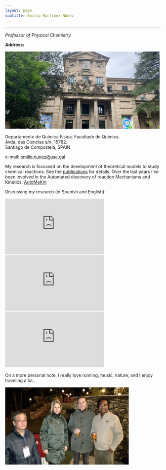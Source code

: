 ```yaml
---
layout: page
subtitle: Emilio Martínez-Núñez
---
```


****
_Professor of Physical Chemistry_

**Address:** 

<p align="left">
   <img src="https://raw.githubusercontent.com/emartineznunez/emartineznunez.github.io/master/assets/img/facultade.jpg" alt="alt text" width="500" height="250">
</p>


Departamento de Química Física. Facultade de Química.   
Avda. das Ciencias s/n, 15782.    
Santiago de Compostela, SPAIN

e-mail: [emilio.nunez@usc.gal](mailto:emilio.nunez@usc.gal)

My research is focussed on the development of theoretical models to study chemical reactions. See the [publications](https://emartineznunez.github.io/publications/) for details. Over the last years I've been involved in the Automated discovery of reaction Mechanisms and Kinetics: [AutoMeKin](https://github.com/emartineznunez/AutoMeKin)

Discussing my research $\scriptstyle{(}$in Spanish and English$\scriptstyle{)}$:

<iframe width="320" height="180" src="https://www.youtube-nocookie.com/embed/w25-mpu2mUg" title="YouTube video player" frameborder="0" allow="accelerometer; autoplay; clipboard-write; encrypted-media; gyroscope; picture-in-picture" allowfullscreen="1"></iframe>

<iframe width="320" height="180" src="https://www.youtube-nocookie.com/embed/nj7k6pt_uoc" title="YouTube video player" frameborder="0" allow="accelerometer; autoplay; clipboard-write; encrypted-media; gyroscope; picture-in-picture" allowfullscreen="1"></iframe>

<iframe width="320" height="180" src="https://www.youtube-nocookie.com/embed/X_Hbo7u5Ok0" title="YouTube video player" frameborder="0" allow="accelerometer; autoplay; clipboard-write; encrypted-media; gyroscope; picture-in-picture" allowfullscreen="1"></iframe>

On a more personal note, I really love running, music, nature, and I enjoy traveling a lot..
<p align="left">
   <img src="https://raw.githubusercontent.com/emartineznunez/emartineznunez.github.io/master/assets/img/shimla.jpg" alt="alt text" width="400" height="250">
</p>

